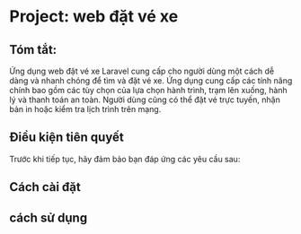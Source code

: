 <h1>Project: web đặt vé xe </h1>
<h2>Tóm tắt:</h2> 
Ứng dụng web đặt vé xe Laravel cung cấp cho người dùng một cách dễ dàng và nhanh chóng để tìm và đặt vé xe. Ứng dụng cung cấp các tính năng chính bao gồm các tùy chọn của lựa chọn hành trình, trạm lên xuống, hành lý và thanh toán an toàn. Người dùng cũng có thể đặt vé trực tuyến, nhận bản in hoặc kiểm tra lịch trình trên mạng.
<h2>Điều kiện tiên quyết</h2>

Trước khi tiếp tục, hãy đảm bảo bạn đáp ứng các yêu cầu sau:
<h2>Cách cài đặt</h2>
<h2>cách sử dụng</h2>
